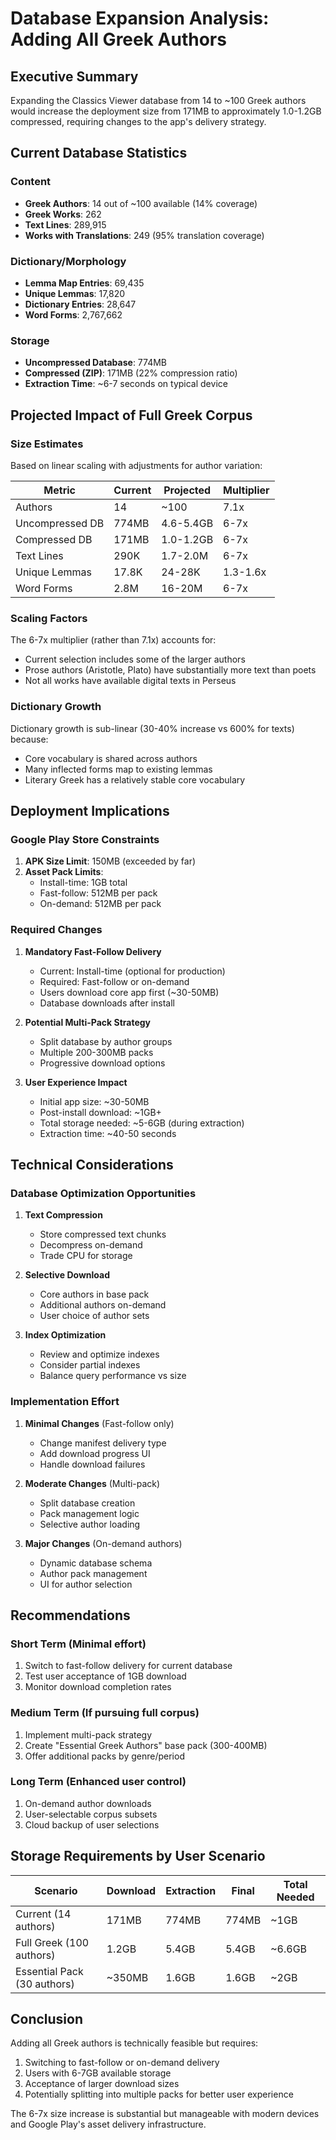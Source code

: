 # Database Expansion Analysis: Adding All Greek Authors

## Executive Summary

Expanding the Classics Viewer database from 14 to ~100 Greek authors would increase the deployment size from 171MB to approximately 1.0-1.2GB compressed, requiring changes to the app's delivery strategy.

## Current Database Statistics

### Content
- **Greek Authors**: 14 out of ~100 available (14% coverage)
- **Greek Works**: 262
- **Text Lines**: 289,915
- **Works with Translations**: 249 (95% translation coverage)

### Dictionary/Morphology
- **Lemma Map Entries**: 69,435
- **Unique Lemmas**: 17,820
- **Dictionary Entries**: 28,647
- **Word Forms**: 2,767,662

### Storage
- **Uncompressed Database**: 774MB
- **Compressed (ZIP)**: 171MB (22% compression ratio)
- **Extraction Time**: ~6-7 seconds on typical device

## Projected Impact of Full Greek Corpus

### Size Estimates

Based on linear scaling with adjustments for author variation:

| Metric | Current | Projected | Multiplier |
|--------|---------|-----------|------------|
| Authors | 14 | ~100 | 7.1x |
| Uncompressed DB | 774MB | 4.6-5.4GB | 6-7x |
| Compressed DB | 171MB | 1.0-1.2GB | 6-7x |
| Text Lines | 290K | 1.7-2.0M | 6-7x |
| Unique Lemmas | 17.8K | 24-28K | 1.3-1.6x |
| Word Forms | 2.8M | 16-20M | 6-7x |

### Scaling Factors

The 6-7x multiplier (rather than 7.1x) accounts for:
- Current selection includes some of the larger authors
- Prose authors (Aristotle, Plato) have substantially more text than poets
- Not all works have available digital texts in Perseus

### Dictionary Growth

Dictionary growth is sub-linear (30-40% increase vs 600% for texts) because:
- Core vocabulary is shared across authors
- Many inflected forms map to existing lemmas
- Literary Greek has a relatively stable core vocabulary

## Deployment Implications

### Google Play Store Constraints

1. **APK Size Limit**: 150MB (exceeded by far)
2. **Asset Pack Limits**:
   - Install-time: 1GB total
   - Fast-follow: 512MB per pack
   - On-demand: 512MB per pack

### Required Changes

1. **Mandatory Fast-Follow Delivery**
   - Current: Install-time (optional for production)
   - Required: Fast-follow or on-demand
   - Users download core app first (~30-50MB)
   - Database downloads after install

2. **Potential Multi-Pack Strategy**
   - Split database by author groups
   - Multiple 200-300MB packs
   - Progressive download options

3. **User Experience Impact**
   - Initial app size: ~30-50MB
   - Post-install download: ~1GB+
   - Total storage needed: ~5-6GB (during extraction)
   - Extraction time: ~40-50 seconds

## Technical Considerations

### Database Optimization Opportunities

1. **Text Compression**
   - Store compressed text chunks
   - Decompress on-demand
   - Trade CPU for storage

2. **Selective Download**
   - Core authors in base pack
   - Additional authors on-demand
   - User choice of author sets

3. **Index Optimization**
   - Review and optimize indexes
   - Consider partial indexes
   - Balance query performance vs size

### Implementation Effort

1. **Minimal Changes** (Fast-follow only)
   - Change manifest delivery type
   - Add download progress UI
   - Handle download failures

2. **Moderate Changes** (Multi-pack)
   - Split database creation
   - Pack management logic
   - Selective author loading

3. **Major Changes** (On-demand authors)
   - Dynamic database schema
   - Author pack management
   - UI for author selection

## Recommendations

### Short Term (Minimal effort)
1. Switch to fast-follow delivery for current database
2. Test user acceptance of 1GB download
3. Monitor download completion rates

### Medium Term (If pursuing full corpus)
1. Implement multi-pack strategy
2. Create "Essential Greek Authors" base pack (300-400MB)
3. Offer additional packs by genre/period

### Long Term (Enhanced user control)
1. On-demand author downloads
2. User-selectable corpus subsets
3. Cloud backup of user selections

## Storage Requirements by User Scenario

| Scenario | Download | Extraction | Final | Total Needed |
|----------|----------|------------|-------|--------------|
| Current (14 authors) | 171MB | 774MB | 774MB | ~1GB |
| Full Greek (100 authors) | 1.2GB | 5.4GB | 5.4GB | ~6.6GB |
| Essential Pack (30 authors) | ~350MB | 1.6GB | 1.6GB | ~2GB |

## Conclusion

Adding all Greek authors is technically feasible but requires:
1. Switching to fast-follow or on-demand delivery
2. Users with 6-7GB available storage
3. Acceptance of larger download sizes
4. Potentially splitting into multiple packs for better user experience

The 6-7x size increase is substantial but manageable with modern devices and Google Play's asset delivery infrastructure.